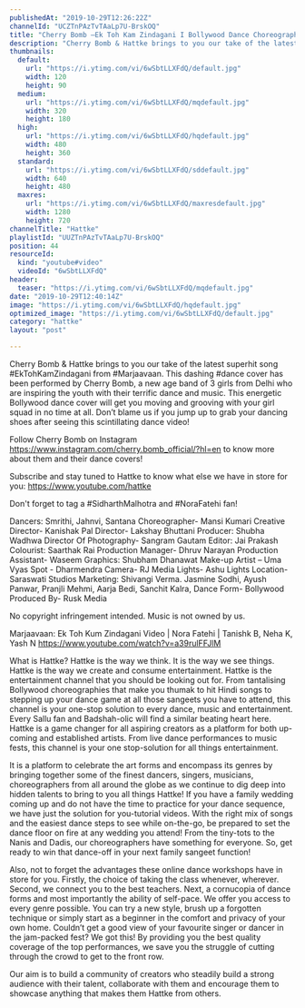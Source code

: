 ```yaml
---
publishedAt: "2019-10-29T12:26:22Z"
channelId: "UCZTnPAzTvTAaLp7U-BrskOQ"
title: "Cherry Bomb –Ek Toh Kam Zindagani I Bollywood Dance Choreography | Hattke"
description: "Cherry Bomb & Hattke brings to you our take of the latest superhit song  #EkTohKamZindagani from #Marjaavaan. This dashing #dance cover has been performed by Cherry Bomb, a new age band of 3 girls from Delhi who are inspiring the youth with their terrific dance and music. This energetic Bollywood dance cover will get you moving and grooving with your girl squad in no time at all. Don’t blame us if you jump up to grab your dancing shoes after seeing this scintillating dance video! \n\nFollow Cherry Bomb on Instagram https://www.instagram.com/cherry.bomb_official/?hl=en to know more about them and their dance covers! \n\nSubscribe and stay tuned to Hattke to know what else we have in store for you: https://www.youtube.com/hattke\n\nDon't forget to tag a #SidharthMalhotra and #NoraFatehi fan!\n\nDancers: Smrithi, Jahnvi, Santana\nChoreographer- Mansi Kumari\nCreative Director- Kanishak Pal\nDirector- Lakshay Bhuttani\nProducer: Shubha Wadhwa\nDirector Of Photography- Sangram Gautam\nEditor: Jai Prakash\nColourist: Saarthak Rai\nProduction Manager- Dhruv Narayan\nProduction Assistant- Waseem\nGraphics: Shubham Dhanawat\nMake-up Artist – Uma Vyas\nSpot - Dharmendra\nCamera- RJ Media\nLights- Ashu Lights\nLocation- Saraswati Studios\nMarketing: Shivangi Verma. Jasmine Sodhi, Ayush Panwar, Pranjli Mehmi, Aarja Bedi, Sanchit Kalra, \nDance Form- Bollywood\nProduced By- Rusk Media\n\nNo copyright infringement intended. Music is not owned by us. \n\nMarjaavaan: Ek Toh Kum Zindagani Video | Nora Fatehi | Tanishk B, Neha K, Yash N\nhttps://www.youtube.com/watch?v=a39rulFFJlM\n\nWhat is Hattke? Hattke is the way we think. It is the way we see things. Hattke is the way we create and consume entertainment. Hattke is the entertainment channel that you should be looking out for. From tantalising Bollywood choreographies that make you thumak to hit Hindi songs to stepping up your dance game at all those sangeets you have to attend, this channel is your one-stop solution to every dance, music and entertainment. Every Sallu fan and Badshah-olic will find a similar beating heart here. Hattke is a game changer for all aspiring creators as a platform for both up-coming and established artists. From live dance performances to music fests, this channel is your one stop-solution for all things entertainment. \n\nIt is a platform to celebrate the art forms and encompass its genres by bringing together some of the finest dancers, singers, musicians, choreographers from all around the globe as we continue to dig deep into hidden talents to bring to you all things Hattke! If you have a family wedding coming up and do not have the time to practice for your dance sequence, we have just the solution for you-tutorial videos. With the right mix of songs and the easiest dance steps to see while on-the-go, be prepared to set the dance floor on fire at any wedding you attend! From the tiny-tots to the Nanis and Dadis, our choreographers have something for everyone. So, get ready to win that dance-off in your next family sangeet function! \n\nAlso, not to forget the advantages these online dance workshops have in store for you. Firstly, the choice of taking the class whenever, wherever. Second, we connect you to the best teachers. Next, a cornucopia of dance forms and most importantly the ability of self-pace. We offer you access to every genre possible. You can try a new style, brush up a forgotten technique or simply start as a beginner in the comfort and privacy of your own home. Couldn’t get a good view of your favourite singer or dancer in the jam-packed fest? We got this! By providing you the best quality coverage of the top performances, we save you the struggle of cutting through the crowd to get to the front row. \n\nOur aim is to build a community of creators who steadily build a strong audience with their talent, collaborate with them and encourage them to showcase anything that makes them Hattke from others."
thumbnails:
  default:
    url: "https://i.ytimg.com/vi/6wSbtLLXFdQ/default.jpg"
    width: 120
    height: 90
  medium:
    url: "https://i.ytimg.com/vi/6wSbtLLXFdQ/mqdefault.jpg"
    width: 320
    height: 180
  high:
    url: "https://i.ytimg.com/vi/6wSbtLLXFdQ/hqdefault.jpg"
    width: 480
    height: 360
  standard:
    url: "https://i.ytimg.com/vi/6wSbtLLXFdQ/sddefault.jpg"
    width: 640
    height: 480
  maxres:
    url: "https://i.ytimg.com/vi/6wSbtLLXFdQ/maxresdefault.jpg"
    width: 1280
    height: 720
channelTitle: "Hattke"
playlistId: "UUZTnPAzTvTAaLp7U-BrskOQ"
position: 44
resourceId:
  kind: "youtube#video"
  videoId: "6wSbtLLXFdQ"
header:
  teaser: "https://i.ytimg.com/vi/6wSbtLLXFdQ/mqdefault.jpg"
date: "2019-10-29T12:40:14Z"
image: "https://i.ytimg.com/vi/6wSbtLLXFdQ/hqdefault.jpg"
optimized_image: "https://i.ytimg.com/vi/6wSbtLLXFdQ/default.jpg"
category: "hattke"
layout: "post"

---
```

Cherry Bomb & Hattke brings to you our take of the latest superhit song  #EkTohKamZindagani from #Marjaavaan. This dashing #dance cover has been performed by Cherry Bomb, a new age band of 3 girls from Delhi who are inspiring the youth with their terrific dance and music. This energetic Bollywood dance cover will get you moving and grooving with your girl squad in no time at all. Don’t blame us if you jump up to grab your dancing shoes after seeing this scintillating dance video! 

Follow Cherry Bomb on Instagram https://www.instagram.com/cherry.bomb_official/?hl=en to know more about them and their dance covers! 

Subscribe and stay tuned to Hattke to know what else we have in store for you: https://www.youtube.com/hattke

Don't forget to tag a #SidharthMalhotra and #NoraFatehi fan!

Dancers: Smrithi, Jahnvi, Santana
Choreographer- Mansi Kumari
Creative Director- Kanishak Pal
Director- Lakshay Bhuttani
Producer: Shubha Wadhwa
Director Of Photography- Sangram Gautam
Editor: Jai Prakash
Colourist: Saarthak Rai
Production Manager- Dhruv Narayan
Production Assistant- Waseem
Graphics: Shubham Dhanawat
Make-up Artist – Uma Vyas
Spot - Dharmendra
Camera- RJ Media
Lights- Ashu Lights
Location- Saraswati Studios
Marketing: Shivangi Verma. Jasmine Sodhi, Ayush Panwar, Pranjli Mehmi, Aarja Bedi, Sanchit Kalra, 
Dance Form- Bollywood
Produced By- Rusk Media

No copyright infringement intended. Music is not owned by us. 

Marjaavaan: Ek Toh Kum Zindagani Video | Nora Fatehi | Tanishk B, Neha K, Yash N
https://www.youtube.com/watch?v=a39rulFFJlM

What is Hattke? Hattke is the way we think. It is the way we see things. Hattke is the way we create and consume entertainment. Hattke is the entertainment channel that you should be looking out for. From tantalising Bollywood choreographies that make you thumak to hit Hindi songs to stepping up your dance game at all those sangeets you have to attend, this channel is your one-stop solution to every dance, music and entertainment. Every Sallu fan and Badshah-olic will find a similar beating heart here. Hattke is a game changer for all aspiring creators as a platform for both up-coming and established artists. From live dance performances to music fests, this channel is your one stop-solution for all things entertainment. 

It is a platform to celebrate the art forms and encompass its genres by bringing together some of the finest dancers, singers, musicians, choreographers from all around the globe as we continue to dig deep into hidden talents to bring to you all things Hattke! If you have a family wedding coming up and do not have the time to practice for your dance sequence, we have just the solution for you-tutorial videos. With the right mix of songs and the easiest dance steps to see while on-the-go, be prepared to set the dance floor on fire at any wedding you attend! From the tiny-tots to the Nanis and Dadis, our choreographers have something for everyone. So, get ready to win that dance-off in your next family sangeet function! 

Also, not to forget the advantages these online dance workshops have in store for you. Firstly, the choice of taking the class whenever, wherever. Second, we connect you to the best teachers. Next, a cornucopia of dance forms and most importantly the ability of self-pace. We offer you access to every genre possible. You can try a new style, brush up a forgotten technique or simply start as a beginner in the comfort and privacy of your own home. Couldn’t get a good view of your favourite singer or dancer in the jam-packed fest? We got this! By providing you the best quality coverage of the top performances, we save you the struggle of cutting through the crowd to get to the front row. 

Our aim is to build a community of creators who steadily build a strong audience with their talent, collaborate with them and encourage them to showcase anything that makes them Hattke from others.